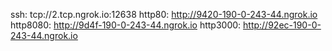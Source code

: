 ssh: tcp://2.tcp.ngrok.io:12638 
http80: http://9420-190-0-243-44.ngrok.io 
http8080: http://9d4f-190-0-243-44.ngrok.io 
http3000: http://92ec-190-0-243-44.ngrok.io 
